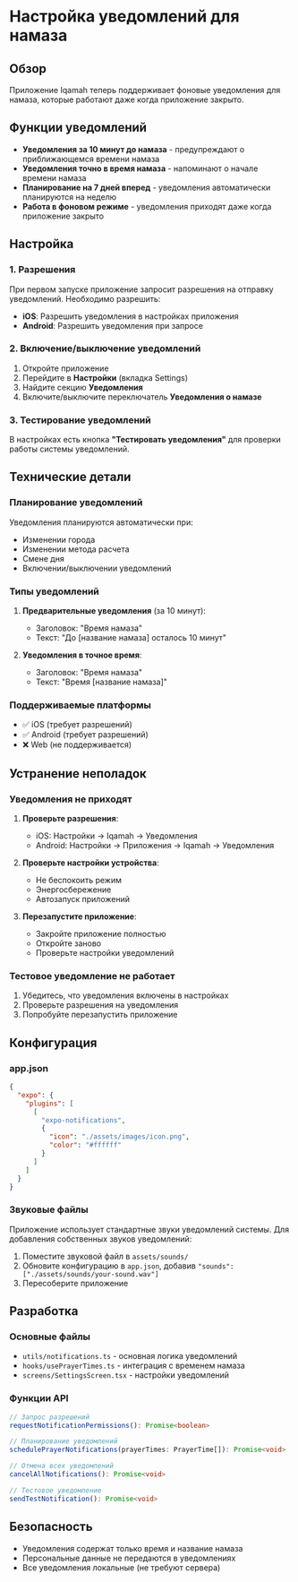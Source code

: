 # Настройка уведомлений для намаза

## Обзор

Приложение Iqamah теперь поддерживает фоновые уведомления для намаза, которые работают даже когда приложение закрыто.

## Функции уведомлений

- **Уведомления за 10 минут до намаза** - предупреждают о приближающемся времени намаза
- **Уведомления точно в время намаза** - напоминают о начале времени намаза
- **Планирование на 7 дней вперед** - уведомления автоматически планируются на неделю
- **Работа в фоновом режиме** - уведомления приходят даже когда приложение закрыто

## Настройка

### 1. Разрешения

При первом запуске приложение запросит разрешения на отправку уведомлений. Необходимо разрешить:

- **iOS**: Разрешить уведомления в настройках приложения
- **Android**: Разрешить уведомления при запросе

### 2. Включение/выключение уведомлений

1. Откройте приложение
2. Перейдите в **Настройки** (вкладка Settings)
3. Найдите секцию **Уведомления**
4. Включите/выключите переключатель **Уведомления о намазе**

### 3. Тестирование уведомлений

В настройках есть кнопка **"Тестировать уведомления"** для проверки работы системы уведомлений.

## Технические детали

### Планирование уведомлений

Уведомления планируются автоматически при:
- Изменении города
- Изменении метода расчета
- Смене дня
- Включении/выключении уведомлений

### Типы уведомлений

1. **Предварительные уведомления** (за 10 минут):
   - Заголовок: "Время намаза"
   - Текст: "До [название намаза] осталось 10 минут"

2. **Уведомления в точное время**:
   - Заголовок: "Время намаза"
   - Текст: "Время [название намаза]"

### Поддерживаемые платформы

- ✅ iOS (требует разрешений)
- ✅ Android (требует разрешений)
- ❌ Web (не поддерживается)

## Устранение неполадок

### Уведомления не приходят

1. **Проверьте разрешения**:
   - iOS: Настройки → Iqamah → Уведомления
   - Android: Настройки → Приложения → Iqamah → Уведомления

2. **Проверьте настройки устройства**:
   - Не беспокоить режим
   - Энергосбережение
   - Автозапуск приложений

3. **Перезапустите приложение**:
   - Закройте приложение полностью
   - Откройте заново
   - Проверьте настройки уведомлений

### Тестовое уведомление не работает

1. Убедитесь, что уведомления включены в настройках
2. Проверьте разрешения на уведомления
3. Попробуйте перезапустить приложение

## Конфигурация

### app.json

```json
{
  "expo": {
    "plugins": [
      [
        "expo-notifications",
        {
          "icon": "./assets/images/icon.png",
          "color": "#ffffff"
        }
      ]
    ]
  }
}
```

### Звуковые файлы

Приложение использует стандартные звуки уведомлений системы. Для добавления собственных звуков уведомлений:
1. Поместите звуковой файл в `assets/sounds/`
2. Обновите конфигурацию в `app.json`, добавив `"sounds": ["./assets/sounds/your-sound.wav"]`
3. Пересоберите приложение

## Разработка

### Основные файлы

- `utils/notifications.ts` - основная логика уведомлений
- `hooks/usePrayerTimes.ts` - интеграция с временем намаза
- `screens/SettingsScreen.tsx` - настройки уведомлений

### Функции API

```typescript
// Запрос разрешений
requestNotificationPermissions(): Promise<boolean>

// Планирование уведомлений
schedulePrayerNotifications(prayerTimes: PrayerTime[]): Promise<void>

// Отмена всех уведомлений
cancelAllNotifications(): Promise<void>

// Тестовое уведомление
sendTestNotification(): Promise<void>
```

## Безопасность

- Уведомления содержат только время и название намаза
- Персональные данные не передаются в уведомлениях
- Все уведомления локальные (не требуют сервера) 